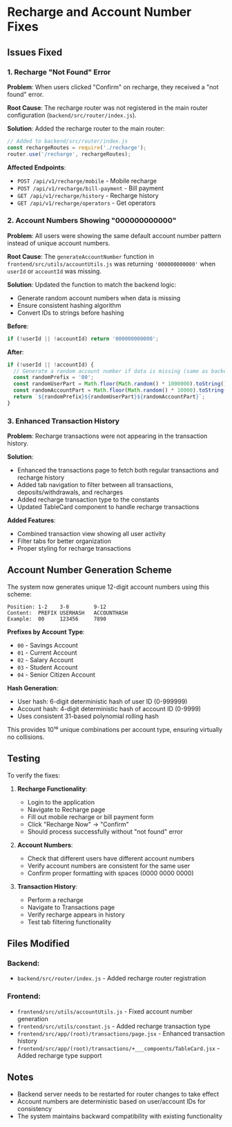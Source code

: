 # Recharge and Account Number Fixes

## Issues Fixed

### 1. Recharge "Not Found" Error
**Problem**: When users clicked "Confirm" on recharge, they received a "not found" error.

**Root Cause**: The recharge router was not registered in the main router configuration (`backend/src/router/index.js`).

**Solution**: Added the recharge router to the main router:
```javascript
// Added to backend/src/router/index.js
const rechargeRoutes = require('./recharge');
router.use('/recharge', rechargeRoutes);
```

**Affected Endpoints**:
- `POST /api/v1/recharge/mobile` - Mobile recharge
- `POST /api/v1/recharge/bill-payment` - Bill payment  
- `GET /api/v1/recharge/history` - Recharge history
- `GET /api/v1/recharge/operators` - Get operators

### 2. Account Numbers Showing "000000000000"
**Problem**: All users were showing the same default account number pattern instead of unique account numbers.

**Root Cause**: The `generateAccountNumber` function in `frontend/src/utils/accountUtils.js` was returning `'000000000000'` when `userId` or `accountId` was missing.

**Solution**: Updated the function to match the backend logic:
- Generate random account numbers when data is missing
- Ensure consistent hashing algorithm
- Convert IDs to strings before hashing

**Before**:
```javascript
if (!userId || !accountId) return '000000000000';
```

**After**:
```javascript
if (!userId || !accountId) {
  // Generate a random account number if data is missing (same as backend)
  const randomPrefix = '00';
  const randomUserPart = Math.floor(Math.random() * 1000000).toString().padStart(6, '0');
  const randomAccountPart = Math.floor(Math.random() * 10000).toString().padStart(4, '0');
  return `${randomPrefix}${randomUserPart}${randomAccountPart}`;
}
```

### 3. Enhanced Transaction History
**Problem**: Recharge transactions were not appearing in the transaction history.

**Solution**: 
- Enhanced the transactions page to fetch both regular transactions and recharge history
- Added tab navigation to filter between all transactions, deposits/withdrawals, and recharges
- Added recharge transaction type to the constants
- Updated TableCard component to handle recharge transactions

**Added Features**:
- Combined transaction view showing all user activity
- Filter tabs for better organization
- Proper styling for recharge transactions

## Account Number Generation Scheme

The system now generates unique 12-digit account numbers using this scheme:

```
Position: 1-2    3-8        9-12
Content:  PREFIX USERHASH   ACCOUNTHASH
Example:  00     123456     7890
```

**Prefixes by Account Type**:
- `00` - Savings Account
- `01` - Current Account  
- `02` - Salary Account
- `03` - Student Account
- `04` - Senior Citizen Account

**Hash Generation**:
- User hash: 6-digit deterministic hash of user ID (0-999999)
- Account hash: 4-digit deterministic hash of account ID (0-9999)
- Uses consistent 31-based polynomial rolling hash

This provides 10¹⁰ unique combinations per account type, ensuring virtually no collisions.

## Testing

To verify the fixes:

1. **Recharge Functionality**:
   - Login to the application
   - Navigate to Recharge page
   - Fill out mobile recharge or bill payment form
   - Click "Recharge Now" → "Confirm"
   - Should process successfully without "not found" error

2. **Account Numbers**:
   - Check that different users have different account numbers
   - Verify account numbers are consistent for the same user
   - Confirm proper formatting with spaces (0000 0000 0000)

3. **Transaction History**:
   - Perform a recharge
   - Navigate to Transactions page
   - Verify recharge appears in history
   - Test tab filtering functionality

## Files Modified

### Backend:
- `backend/src/router/index.js` - Added recharge router registration

### Frontend:
- `frontend/src/utils/accountUtils.js` - Fixed account number generation
- `frontend/src/utils/constant.js` - Added recharge transaction type
- `frontend/src/app/(root)/transactions/page.jsx` - Enhanced transaction history
- `frontend/src/app/(root)/transactions/+___compoents/TableCard.jsx` - Added recharge type support

## Notes

- Backend server needs to be restarted for router changes to take effect
- Account numbers are deterministic based on user/account IDs for consistency
- The system maintains backward compatibility with existing functionality